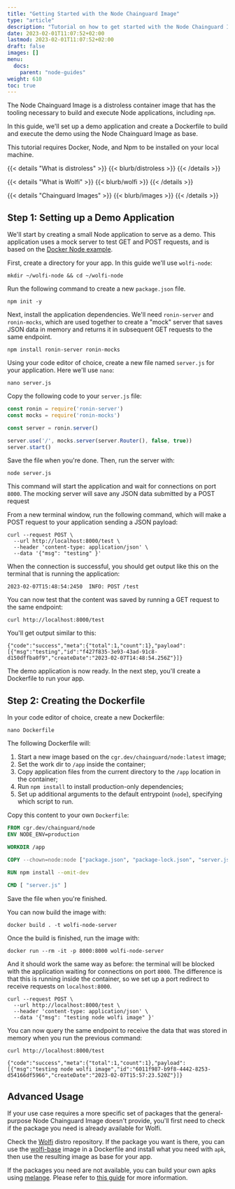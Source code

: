 ```yaml
---
title: "Getting Started with the Node Chainguard Image"
type: "article"
description: "Tutorial on how to get started with the Node Chainguard Image"
date: 2023-02-01T11:07:52+02:00
lastmod: 2023-02-01T11:07:52+02:00
draft: false
images: []
menu:
  docs:
    parent: "node-guides"
weight: 610
toc: true
---
```


The Node Chainguard Image is a distroless container image that has the tooling necessary to build and execute Node applications, including  `npm`.

In this guide, we'll set up a demo application and create a Dockerfile to build and execute the demo using the Node Chainguard Image as base.

This tutorial requires Docker, Node, and Npm to be installed on your local machine.

{{< details "What is distroless" >}}
{{< blurb/distroless >}}
{{< /details >}}

{{< details "What is Wolfi" >}}
{{< blurb/wolfi >}}
{{< /details >}}

{{< details "Chainguard Images" >}}
{{< blurb/images >}}
{{< /details >}}

## Step 1: Setting up a Demo Application

We'll start by creating a small Node application to serve as a demo. This application uses a mock server to test GET and POST requests, and is based on the [Docker Node example](https://docs.docker.com/language/nodejs/build-images/).

First, create a directory for your app. In this guide we'll use `wolfi-node`:

```shell
mkdir ~/wolfi-node && cd ~/wolfi-node
```

Run the following command to create a new `package.json` file.

```shell
npm init -y
```

Next, install the application dependencies. We'll need `ronin-server` and `ronin-mocks`, which are used together to create a "mock" server that saves JSON data in memory and returns it in subsequent GET requests to the same endpoint.

```shell
npm install ronin-server ronin-mocks
```

Using your code editor of choice, create a new file named `server.js` for your application. Here we'll use `nano`:

```shell
nano server.js
```

Copy the following code to your `server.js` file:

```js
const ronin = require('ronin-server')
const mocks = require('ronin-mocks')

const server = ronin.server()

server.use('/', mocks.server(server.Router(), false, true))
server.start()
```

Save the file when you're done. Then, run the server with:

```shell
node server.js
```

This command will start the application and wait for connections on port `8000`. The mocking server will save any JSON data submitted by a POST request

From a new terminal window, run the following command, which will make a POST request to your application sending a JSON payload:

```shell
curl --request POST \
  --url http://localhost:8000/test \
  --header 'content-type: application/json' \
  --data '{"msg": "testing" }'
```

When the connection is successful, you should get output like this on the terminal that is running the application:

```shell
2023-02-07T15:48:54:2450  INFO: POST /test
```
You can now test that the content was saved by running a GET request to the same endpoint:

```shell
curl http://localhost:8000/test
```

You'll get output similar to this:

```shell
{"code":"success","meta":{"total":1,"count":1},"payload":[{"msg":"testing","id":"f427f835-3e93-43ad-91c8-d150dffba0f9","createDate":"2023-02-07T14:48:54.256Z"}]}
```

The demo application is now ready. In the next step, you'll create a Dockerfile to run your app.

## Step 2: Creating the Dockerfile

In your code editor of choice, create a new Dockerfile:

```shell
nano Dockerfile
```
The following Dockerfile will:

1. Start a new image based on the `cgr.dev/chainguard/node:latest` image;
2. Set the work dir to `/app` inside the container;
3. Copy application files from the current directory to the `/app` location in the container;
4. Run `npm install` to install production-only dependencies;
7. Set up additional arguments to the default entrypoint (`node`), specifying which script to run.

Copy this content to your own `Dockerfile`:

```Dockerfile
FROM cgr.dev/chainguard/node
ENV NODE_ENV=production

WORKDIR /app

COPY --chown=node:node ["package.json", "package-lock.json", "server.js", "./"]

RUN npm install --omit-dev

CMD [ "server.js" ]
```
Save the file when you're finished.

You can now build the image with:

```shell
docker build . -t wolfi-node-server
```

Once the build is finished, run the image with:

```shell
docker run --rm -it -p 8000:8000 wolfi-node-server
```

And it should work the same way as before: the terminal will be blocked with the application waiting for connections on port `8000`. The difference is that this is running inside the container, so we set up a port redirect to receive requests on `localhost:8000`.

```shell
curl --request POST \
  --url http://localhost:8000/test \
  --header 'content-type: application/json' \
  --data '{"msg": "testing node wolfi image" }'
```
You can now query the same endpoint to receive the data that was stored in memory when you run the previous command:

```shell
curl http://localhost:8000/test
```
```shell
{"code":"success","meta":{"total":1,"count":1},"payload":[{"msg":"testing node wolfi image","id":"6011f987-b9f8-4442-8253-d54166df5966","createDate":"2023-02-07T15:57:23.520Z"}]}
```

## Advanced Usage

If your use case requires a more specific set of packages that the general-purpose Node Chainguard Image doesn't provide, you'll first need to check if the package you need is already available for Wolfi.

Check the [Wolfi](https://github.com/wolfi-dev/os) distro repository. If the package you want is there, you can use the [wolfi-base](/chainguard/chainguard-images/reference/wolfi-base/overview) image in a Dockerfile and install what you need with `apk`, then use the resulting image as base for your app.

If the packages you need are not available, you can build your own apks using [melange](/open-source/melange/overview). Please refer to [this guide](/open-source/melange/tutorials/getting-started-with-melange/) for more information.

